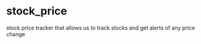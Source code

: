 # stock_price
stock price tracker that allows us to track stocks and get alerts of any price change
